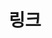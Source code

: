 ---
layout: "links"
searchHidden: true
title: "링크"
description: ""
url: "/links/"
summary: links
links:
  - title: "Blog"
    name: "link"
    url: "/"
  - title: "Github"
    name: "github"
    url: "https://github.com/qutrits"
  - title: "Telegram"
    name: "telegram"
    url: "https://t.me/qu_bits"
  - title: "RSS"
    name: "rss"
    url: "/index.xml"
  - title: "Contact Me"
    name: "email"
    url: "mailto:terro21c@gmail.com"
  - name: ""
    url: ""
  - name: ""
    url: ""
  - name: ""
    url: ""
  - name: ""
    url: ""
  - name: ""
    url: ""
---